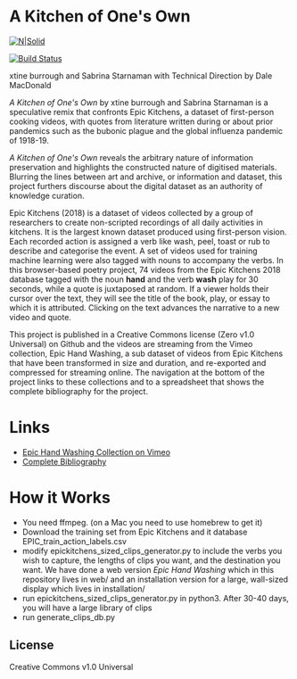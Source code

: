 # A Kitchen of One's Own

[![N|Solid](https://cldup.com/dTxpPi9lDf.thumb.png)](https://nodesource.com/products/nsolid)

[![Build Status](https://travis-ci.org/joemccann/dillinger.svg?branch=master)](https://travis-ci.org/joemccann/dillinger)

xtine burrough and Sabrina Starnaman
with Technical Direction by Dale MacDonald

*A Kitchen of One's Own*  by xtine burrough and Sabrina Starnaman is a speculative remix that confronts Epic Kitchens, a dataset of first-person cooking videos, with quotes from literature written during or about prior pandemics such as the bubonic plague and the global influenza pandemic of 1918-19. 

*A Kitchen of One's Own* reveals the arbitrary nature of information preservation and highlights the constructed nature of digitised materials. Blurring the lines between art and archive, or information and dataset, this project furthers discourse about the digital dataset as an authority of knowledge curation.



Epic Kitchens (2018) is a dataset of videos collected by a group of researchers to create non-scripted recordings of all daily activities in kitchens. It is the largest known dataset produced using first-person vision. Each recorded action is assigned a verb like wash, peel, toast or rub to describe and categorise the event. A set of videos used for training machine learning were also tagged with nouns to accompany the verbs. In this browser-based poetry project, 74 videos from the Epic Kitchens 2018 database tagged with the noun **hand** and the verb **wash** play for 30 seconds, while a quote is juxtaposed at random. If a viewer holds their cursor over the text, they will see the title of the book, play, or essay to which it is attributed. Clicking on the text advances the narrative to a new video and quote.

This project is published in a Creative Commons license (Zero v1.0 Universal) on Github and the videos are streaming from the Vimeo collection, Epic Hand Washing‚ a sub dataset of videos from Epic Kitchens that have been transformed in size and duration, and re-exported and compressed for streaming online. The navigation at the bottom of the project links to these collections and to a spreadsheet that shows the complete bibliography for the project.

# Links

  - [Epic Hand Washing Collection on Vimeo](http://www.bit.ly/epic-hand-washing) 
  - [Complete Bibliography](http://www.bit.ly/epic-hand-washing-bibliography) 

# How it Works
- You need ffmpeg. (on a Mac you need to use homebrew to get it)
- Download the training set from Epic Kitchens and it database EPIC_train_action_labels.csv 
- modify epickitchens_sized_clips_generator.py to include the verbs you wish to capture, the lengths of clips you want, and the destination you want. We have done a web version *Epic Hand Washing* which in this repository lives in web/ and an installation version for a large, wall-sized display which lives in installation/
- run epickitchens_sized_clips_generator.py in python3.  After 30-40 days, you will have a large library of clips 
- run generate_clips_db.py 

License
----

Creative Commons v1.0 Universal